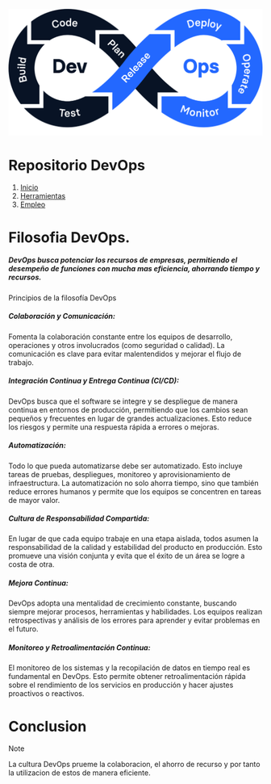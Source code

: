 ![Filosofia](./img/Devopsfilosofia.webp)
# Repositorio DevOps
1. [Inicio](README.md)
2. [Herramientas](Herramientas.md)
3. [Empleo](Oferta_Empleo.md)
# Filosofia DevOps.
<p align="justify">  
  
##### DevOps busca potenciar los recursos de empresas, permitiendo el desempeño de funciones con mucha mas eficiencia, ahorrando tiempo y recursos.

Principios de la filosofía DevOps
##### ***Colaboración y Comunicación:***
Fomenta la colaboración constante entre los equipos de desarrollo, operaciones y otros involucrados (como seguridad o calidad). La comunicación es clave para evitar malentendidos y mejorar el flujo de trabajo.
##### ***Integración Continua y Entrega Continua (CI/CD):***

DevOps busca que el software se integre y se despliegue de manera continua en entornos de producción, permitiendo que los cambios sean pequeños y frecuentes en lugar de grandes actualizaciones. Esto reduce los riesgos y permite una respuesta rápida a errores o mejoras.
##### ***Automatización:***

Todo lo que pueda automatizarse debe ser automatizado. Esto incluye tareas de pruebas, despliegues, monitoreo y aprovisionamiento de infraestructura. La automatización no solo ahorra tiempo, sino que también reduce errores humanos y permite que los equipos se concentren en tareas de mayor valor.
##### ***Cultura de Responsabilidad Compartida:***

En lugar de que cada equipo trabaje en una etapa aislada, todos asumen la responsabilidad de la calidad y estabilidad del producto en producción. Esto promueve una visión conjunta y evita que el éxito de un área se logre a costa de otra.
##### ***Mejora Continua:***

DevOps adopta una mentalidad de crecimiento constante, buscando siempre mejorar procesos, herramientas y habilidades. Los equipos realizan retrospectivas y análisis de los errores para aprender y evitar problemas en el futuro.
##### ***Monitoreo y Retroalimentación Continua:***

El monitoreo de los sistemas y la recopilación de datos en tiempo real es fundamental en DevOps. Esto permite obtener retroalimentación rápida sobre el rendimiento de los servicios en producción y hacer ajustes proactivos o reactivos.
>
# Conclusion
> [!NOTE]
> La cultura DevOps prueme la colaboracion, el ahorro de recurso y por tanto la utilizacion de estos de manera eficiente.
